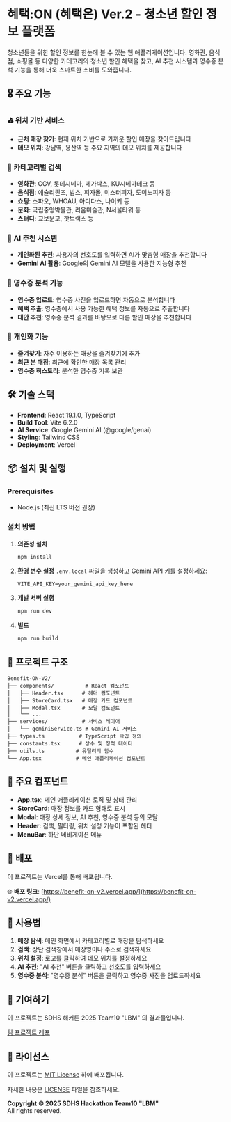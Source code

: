 # 혜택:ON (혜택온) Ver.2 - 청소년 할인 정보 플랫폼

청소년들을 위한 할인 정보를 한눈에 볼 수 있는 웹 애플리케이션입니다. 영화관, 음식점, 쇼핑몰 등 다양한 카테고리의 청소년 할인 혜택을 찾고, AI 추천 시스템과 영수증 분석 기능을 통해 더욱 스마트한 소비를 도와줍니다.

## 🎖️ 주요 기능

### ⛳ 위치 기반 서비스
- **근처 매장 찾기**: 현재 위치 기반으로 가까운 할인 매장을 찾아드립니다
- **데모 위치**: 강남역, 용산역 등 주요 지역의 데모 위치를 제공합니다

### 🎯 카테고리별 검색
- **영화관**: CGV, 롯데시네마, 메가박스, KU시네마테크 등
- **음식점**: 애슐리퀸즈, 빕스, 피자몰, 미스터피자, 도미노피자 등
- **쇼핑**: 스파오, WHOAU, 아디다스, 나이키 등
- **문화**: 국립중앙박물관, 리움미술관, N서울타워 등
- **스터디**: 교보문고, 핫트랙스 등

### 🪩 AI 추천 시스템
- **개인화된 추천**: 사용자의 선호도를 입력하면 AI가 맞춤형 매장을 추천합니다
- **Gemini AI 활용**: Google의 Gemini AI 모델을 사용한 지능형 추천

### 📸 영수증 분석 기능
- **영수증 업로드**: 영수증 사진을 업로드하면 자동으로 분석합니다
- **혜택 추출**: 영수증에서 사용 가능한 혜택 정보를 자동으로 추출합니다
- **대안 추천**: 영수증 분석 결과를 바탕으로 다른 할인 매장을 추천합니다

### 💾 개인화 기능
- **즐겨찾기**: 자주 이용하는 매장을 즐겨찾기에 추가
- **최근 본 매장**: 최근에 확인한 매장 목록 관리
- **영수증 히스토리**: 분석한 영수증 기록 보관

## 🛠 기술 스택

- **Frontend**: React 19.1.0, TypeScript
- **Build Tool**: Vite 6.2.0
- **AI Service**: Google Gemini AI (@google/genai)
- **Styling**: Tailwind CSS
- **Deployment**: Vercel

## 📦 설치 및 실행

### Prerequisites
- Node.js (최신 LTS 버전 권장)

### 설치 방법

1. **의존성 설치**
   ```bash
   npm install
   ```

2. **환경 변수 설정**
   `.env.local` 파일을 생성하고 Gemini API 키를 설정하세요:
   ```
   VITE_API_KEY=your_gemini_api_key_here
   ```

3. **개발 서버 실행**
   ```bash
   npm run dev
   ```

4. **빌드**
   ```bash
   npm run build
   ```

## 🔧 프로젝트 구조

```
Benefit-ON-V2/
├── components/          # React 컴포넌트
│   ├── Header.tsx      # 헤더 컴포넌트
│   ├── StoreCard.tsx   # 매장 카드 컴포넌트
│   ├── Modal.tsx       # 모달 컴포넌트
│   └── ...
├── services/           # 서비스 레이어
│   └── geminiService.ts # Gemini AI 서비스
├── types.ts           # TypeScript 타입 정의
├── constants.tsx      # 상수 및 정적 데이터
├── utils.ts          # 유틸리티 함수
└── App.tsx           # 메인 애플리케이션 컴포넌트
```

## 🎨 주요 컴포넌트

- **App.tsx**: 메인 애플리케이션 로직 및 상태 관리
- **StoreCard**: 매장 정보를 카드 형태로 표시
- **Modal**: 매장 상세 정보, AI 추천, 영수증 분석 등의 모달
- **Header**: 검색, 필터링, 위치 설정 기능이 포함된 헤더
- **MenuBar**: 하단 네비게이션 메뉴

## 🚀 배포

이 프로젝트는 Vercel를 통해 배포됩니다.

🌐 **배포 링크**: [https://benefit-on-v2.vercel.app/](https://benefit-on-v2.vercel.app/)

## 📱 사용법

1. **매장 탐색**: 메인 화면에서 카테고리별로 매장을 탐색하세요
2. **검색**: 상단 검색창에서 매장명이나 주소로 검색하세요
3. **위치 설정**: 로고를 클릭하여 데모 위치를 설정하세요
4. **AI 추천**: "AI 추천" 버튼을 클릭하고 선호도를 입력하세요
5. **영수증 분석**: "영수증 분석" 버튼을 클릭하고 영수증 사진을 업로드하세요

## 🤝 기여하기

이 프로젝트는 SDHS 해커톤 2025 Team10 "LBM" 의 결과물입니다.

[팀 프로젝트 레포](https://github.com/project-sdhs/SDHS-HACKATHON-2025-Team10)

## 📄 라이선스

이 프로젝트는 [MIT License](LICENSE) 하에 배포됩니다.

자세한 내용은 [LICENSE](LICENSE) 파일을 참조하세요.

**Copyright © 2025 SDHS Hackathon Team10 "LBM"**  
All rights reserved.
